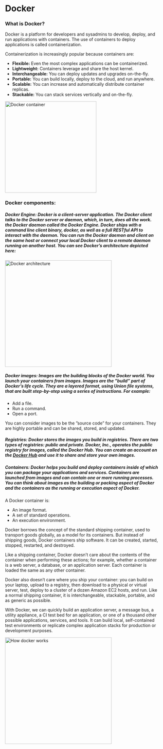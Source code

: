 # Docker

### What is Docker?

Docker is a platform for developers and sysadmins to develop, deploy, and run applications with containers. The use of containers to deploy applications is called containerization.

Containerization is increasingly popular because containers are:

- **Flexible:** Even the most complex applications can be containerized.
- **Lightweight:** Containers leverage and share the host kernel.
- **Interchangeable:** You can deploy updates and upgrades on-the-fly.
- **Portable:** You can build locally, deploy to the cloud, and run anywhere.
- **Scalable:** You can increase and automatically distribute container replicas.
- **Stackable:** You can stack services vertically and on-the-fly.

<img alt="Docker container" src="https://raw.githubusercontent.com/nazmulb/docker/master/container.png" height="300px" />

### Docker components:

##### Docker Engine: Docker is a client-server application. The Docker client talks to the Docker server or daemon, which, in turn, does all the work. the Docker daemon called the Docker Engine. Docker ships with a command line client binary, docker, as well as a full RESTful API to interact with the daemon. You can run the Docker daemon and client on the same host or connect your local Docker client to a remote daemon running on another host. You can see Docker’s architecture depicted here:

<img alt="Docker architecture" src="https://raw.githubusercontent.com/nazmulb/docker/master/docker-architecture1.png" height="350px" />

##### Docker images: Images are the building blocks of the Docker world. You launch your containers from images. Images are the ”build” part of Docker’s life cycle. They are a layered format, using Union file systems, that are built step-by-step using a series of instructions. For example:

- Add a file.
- Run a command. 
- Open a port.

You can consider images to be the ”source code” for your containers. They are highly portable and can be shared, stored, and updated.

##### Registries: Docker stores the images you build in registries. There are two types of registries: public and private. Docker, Inc., operates the public registry for images, called the Docker Hub. You can create an account on the <a href="https://hub.docker.com/">Docker Hub</a> and use it to share and store your own images.

##### Containers: Docker helps you build and deploy containers inside of which you can package your applications and services. Containers are launched from images and can contain one or more running processes. You can think about images as the building or packing aspect of Docker and the containers as the running or execution aspect of Docker.

A Docker container is:
- An image format.
- A set of standard operations. 
- An execution environment.

Docker borrows the concept of the standard shipping container, used to transport goods globally, as a model for its containers. But instead of shipping goods, Docker containers ship software. It can be created, started, stopped, restarted, and destroyed.

Like a shipping container, Docker doesn’t care about the contents of the container when performing these actions; for example, whether a container is a web server, a database, or an application server. Each container is loaded the same as any other container.

Docker also doesn’t care where you ship your container: you can build on your laptop, upload to a registry, then download to a physical or virtual server, test, deploy to a cluster of a dozen Amazon EC2 hosts, and run. Like a normal shipping container, it is interchangeable, stackable, portable, and as generic as possible.

With Docker, we can quickly build an application server, a message bus, a utility appliance, a CI test bed for an application, or one of a thousand other possible applications, services, and tools. It can build local, self-contained test environments or replicate complex application stacks for production or development purposes.

<img alt="How docker works" src="https://raw.githubusercontent.com/nazmulb/docker/master/how-docker-works.png" height="350px" />
